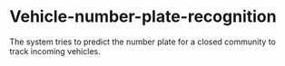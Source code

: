# Vehicle-number-plate-recognition
The system tries to predict the number plate for a closed community to track incoming vehicles.
